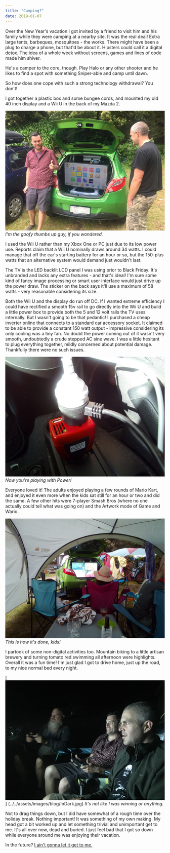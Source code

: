 ```yaml
---
title: "Camping?"
date: 2019-01-07
---
```


Over the New Year's vacation I got invited by a friend to visit him and his family while they were camping at a nearby site. It was the real deal! Extra large tents, barbeques, mosquitoes - the works. There might have been a plug to charge a phone, but that'd be about it. Hipsters could call it a digital detox. The idea of a whole week without screens, games and lines of code made him shiver.

He's a camper to the core, though. Play Halo or any other shooter and he likes to find a spot with something Sniper-able and camp until dawn.

So how does one cope with such a strong technology withdrawal? You don't!

I got together a plastic box and some bungee cords, and mounted my old 40 inch display and a Wii U in the back of my Mazda 2.

[![Goofy.](../../assets/images/blog/WiiUCar.jpg)](../../assets/images/blog/WiiUCar.jpg)
_I'm the goofy thumbs up guy, if you wondered._

I used the Wii U rather than my Xbox One or PC just due to its low power use. Reports claim that a Wii U nominally draws around 34 watts. I could manage that off the car's starting battery for an hour or so, but the 150-plus watts that an alternative system would demand just wouldn't last.

The TV is the LED backlit LCD panel I was using prior to Black Friday. It's unbranded and lacks any extra features - and that's ideal! I'm sure some kind of fancy image processing or smart user interface would just drive up the power draw. Ths sticker on the back says it'll use a maximum of 58 watts - very reasonable considering its size.

Both the Wii U and the display do run off DC. If I wanted extreme efficiency I could have rectified a smooth 15v rail to go directly into the Wii U and build a little power box to provide both the 5 and 12 volt rails the TV uses internally. But I wasn't going to be that pedantic! I purchased a cheap inverter online that connects to a standard car accessory socket. It claimed to be able to provide a constant 150 watt output - impressive considering its only cooling was a tiny fan. No doubt the power coming out of it wasn't very smooth, undoubtedly a crude stepped AC sine wave. I was a little hesitant to plug everything together, mildly concerned about potential damage. Thankfully there were no such issues.

[![Power.](../../assets/images/blog/PlayingwithPower.jpg)](../../assets/images/blog/PlayingwithPower.jpg)
_Now you're playing with Power!_

Everyone loved it! The adults enjoyed playing a few rounds of Mario Kart, and enjoyed it even more when the kids sat still for an hour or two and did the same. A few other hits were 7-player Smash Bros (where no one actually could tell what was going on) and the Artwork mode of Game and Wario.

[![How It's Done.](../../assets/images/blog/HowItsDone.jpg)](../../assets/images/blog/HowItsDone.jpg)
_This is how it's done, kids!_

I partook of some non-digital activities too. Mountain biking to a little artisan brewery and turning tomato red swimming all afternoon were highlights. Overall it was a fun time! I'm just glad I got to drive home, just up the road, to my nice normal bed every night.

[![In the dark.](../../assets/images/blog/InDark.jpg)]
(../../assets/images/blog/InDark.jpg)
_It's not like I was winning or anything._

Not to drag things down, but I did have somewhat of a rough time over the holiday break. Nothing important! It was something of my own making. My head got a bit worked up and let something trivial and unimportant get to me. It's all over now, dead and buried. I just feel bad that I got so down while everyone around me was enjoying their vacation.

In the future? [I ain't gonna let it get to me.](https://www.youtube.com/watch?v=vxL_r-0VC1k)
